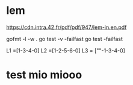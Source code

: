 # lem
https://cdn.intra.42.fr/pdf/pdf/947/lem-in.en.pdf

gofmt -l -w .
go test -v -failfast
go test -failfast

L1 =[1-3-4-0]
L2 =[1-2-5-6-0]
L3 = [""-1-3-4-0]
# test mio miooo



